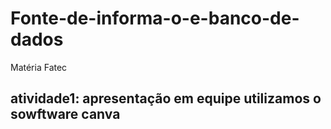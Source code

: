 # Fonte-de-informa-o-e-banco-de-dados
Matéria Fatec
## atividade1: apresentação em equipe utilizamos o sowftware canva
